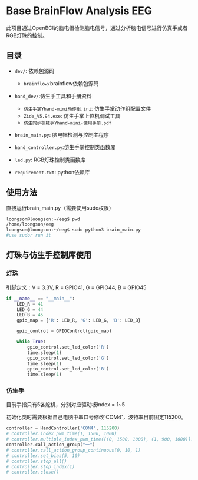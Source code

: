 # Base BrainFlow Analysis EEG

此项目通过OpenBCI的脑电帽检测脑电信号，通过分析脑电信号进行仿真手或者RGB灯珠的控制。

## 目录

- `dev/`: 依赖包源码
  -  `brainflow/`brainflow依赖包源码

- `hand_dev/`:仿生手工具和手册资料
	- `仿生手掌Yhand-mini动作组.ini`: 仿生手掌动作组配置文件
	- `Zide_V5.94.exe`: 仿生手掌上位机调试工具
	- `仿生同步机械手Yhand-mini-使用手册.pdf`

- `brain_main.py`: 脑电帽检测与控制主程序
- `hand_controller.py`:仿生手掌控制类函数库
- `led.py`: RGB灯珠控制类函数库
- `requirement.txt`: python依赖库

## 使用方法

直接运行brain_main.py（需要使用sudo权限）

```bash
loongson@loongson:~/eeg$ pwd
/home/loongson/eeg
loongson@loongson:~/eeg$ sudo python3 brain_main.py
#use sudor run it
```

## 灯珠与仿生手控制库使用

### 灯珠

引脚定义：V = 3.3V,	R = GPIO41,	G = GPIO44,	B = GPIO45

```python
if __name__ == "__main__":
    LED_R = 41
    LED_G = 44 
    LED_B = 45
    gpio_map = {'R': LED_R, 'G': LED_G, 'B': LED_B}

    gpio_control = GPIOControl(gpio_map)

    while True:
        gpio_control.set_led_color('R')
        time.sleep(1)
        gpio_control.set_led_color('G')
        time.sleep(1)
        gpio_control.set_led_color('B')
        time.sleep(1)
```

### 仿生手

目前手指只有5各舵机，分别对应驱动板index = 1~5

初始化类时需要根据自己电脑中串口号修改'COM4'，波特率目前固定115200。

```python
controller = HandController('COM4', 115200)
# controller.index_pwm_time(1, 1500, 1000)
# controller.multiple_index_pwm_time([(0, 1500, 1000), (1, 900, 1000)])
controller.call_action_group("一")
# controller.call_action_group_continuous(0, 10, 1)
# controller.set_bias(5, 10)
# controller.stop_all()
# controller.stop_index(1)
# controller.close()
```





